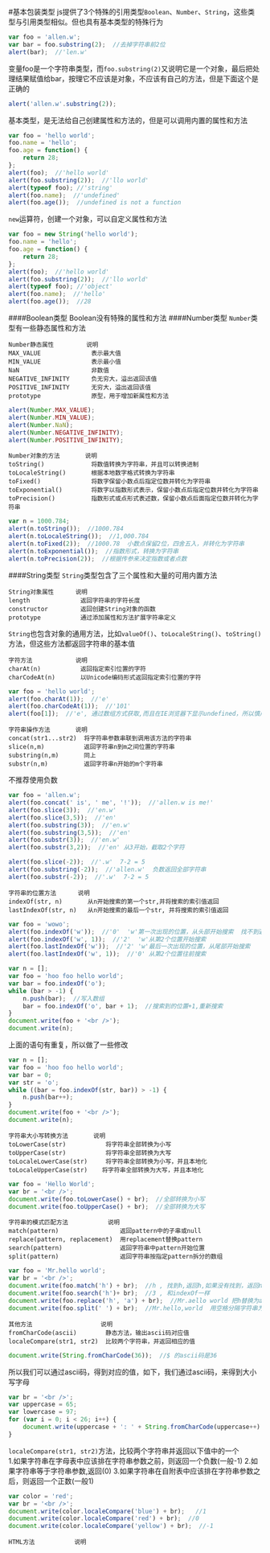 #基本包装类型
js提供了3个特殊的引用类型`Boolean`、`Number`、`String`，这些类型与引用类型相似。但也具有基本类型的特殊行为
```js
var foo = 'allen.w';
var bar = foo.substring(2);  //去掉字符串前2位
alert(bar);  //'len.w'
```
变量foo是一个字符串类型，而`foo.substring(2)`又说明它是一个对象，最后把处理结果赋值给bar，按理它不应该是对象，不应该有自己的方法，但是下面这个是正确的
```js
alert('allen.w'.substring(2));
```
基本类型，是无法给自己创建属性和方法的，但是可以调用内置的属性和方法
```js
var foo = 'hello world';
foo.name = 'hello';
foo.age = function() {
	return 28;
};
alert(foo);  //'hello world'
alert(foo.substring(2));  //'llo world'
alert(typeof foo); //'string'
alert(foo.name);  //'undefined'
alert(foo.age());  //undefined is not a function
```
`new`运算符，创建一个对象，可以自定义属性和方法
```js
var foo = new String('hello world');
foo.name = 'hello';
foo.age = function() {
	return 28;
};
alert(foo);  //'hello world'
alert(foo.substring(2));  //'llo world'
alert(typeof foo); //'object'
alert(foo.name);  //'hello'
alert(foo.age());  //28
```
####Boolean类型
Boolean没有特殊的属性和方法
####Number类型
`Number`类型有一些静态属性和方法
```text
Number静态属性         说明
MAX_VALUE              表示最大值
MIN_VALUE              表示最小值
NaN                    非数值
NEGATIVE_INFINITY      负无穷大，溢出返回该值
POSITIVE_INFINITY      无穷大，溢出返回该值
prototype              原型，用于增加新属性和方法
```
```js
alert(Number.MAX_VALUE);
alert(Number.MIN_VALUE);
alert(Number.NaN);
alert(Number.NEGATIVE_INFINITY);
alert(Number.POSITIVE_INFINITY);
```
```text
Number对象的方法       说明
toString()             将数值转换为字符串，并且可以转换进制
toLocaleString()       根据本地数字格式转换为字符串
toFixed()              将数字保留小数点后指定位数并转化为字符串
toExponential()        将数字以指数形式表示，保留小数点后指定位数并转化为字符串
toPrecision()          指数形式或点形式表述数，保留小数点后面指定位数并转化为字符串
```
```js
var n = 1000.784;
alert(n.toString());  //1000.784
alert(n.toLocaleString());  //1,000.784
alert(n.toFixed(2));  //1000.78  小数点保留2位，四舍五入，并转化为字符串
alert(n.toExponential());  //指数形式，转换为字符串
alert(n.toPrecision(2));  //根据传参来决定指数或者点数
```
####String类型
`String`类型包含了三个属性和大量的可用内置方法
```text
String对象属性      说明
length              返回字符串的字符长度
constructor         返回创建String对象的函数
prototype           通过添加属性和方法扩展字符串定义
```
`String`也包含对象的通用方法，比如`valueOf()`、`toLocaleString()`、`toString()`方法，但这些方法都返回字符串的基本值
```text
字符方法            说明
charAt(n)           返回指定索引位置的字符
charCodeAt(n)       以Unicode编码形式返回指定索引位置的字符
```
```js
var foo = 'hello world';
alert(foo.charAt(1));  //'e'
alert(foo.charCodeAt(1));  //'101'
alert(foo[1]);  //'e', 通过数组方式获取,而且在IE浏览器下显示undefined，所以慎用
```
```text
字符串操作方法       说明
concat(str1...str2)  将字符串参数串联到调用该方法的字符串
slice(n,m)           返回字符串n到m之间位置的字符串
substring(n,m)       同上
substr(n,m)          返回字符串n开始的m个字符串
```
不推荐使用负数
```js
var foo = 'allen.w';
alert(foo.concat(' is', ' me', '!'));  //'allen.w is me!'
alert(foo.slice(3));  //'en.w'
alert(foo.slice(3,5));  //'en'
alert(foo.substring(3));  //'en.w'
alert(foo.substring(3,5));  //'en'
alert(foo.substr(3));  //'en.w'
alert(foo.substr(3,2));  //'en' 从3开始，截取2个字符

alert(foo.slice(-2));  //'.w'  7-2 = 5
alert(foo.substring(-2));  //'allen.w'  负数返回全部字符串
alert(foo.substr(-2));  //'.w'  7-2 = 5
``` 
```text
字符串的位置方法      说明
indexOf(str, n)       从n开始搜索的第一个str,并将搜索的索引值返回
lastIndexOf(str, n)   从n开始搜索的最后一个str, 并将搜索的索引值返回
```
```js
var foo = 'wowo';
alert(foo.indexOf('w'));  //'0'  'w'第一次出现的位置，从头部开始搜索  找不到返回-1
alert(foo.indexOf('w', 1));  //'2'  'w'从第2个位置开始搜索
alert(foo.lastIndexOf('w'));  //'2' 'w'最后一次出现的位置，从尾部开始搜索
alert(foo.lastIndexOf('w', 1));  //'0' 从第2个位置往前搜索
```
```js
var n = [];
var foo = 'hoo foo hello world';
var bar = foo.indexOf('o');
while (bar > -1) {
	n.push(bar);  //写入数组
	bar = foo.indexOf('o', bar + 1);  //搜索到的位置+1,重新搜索
}
document.write(foo + '<br />');
document.write(n);
```
上面的语句有重复，所以做了一些修改
```js
var n = [];
var foo = 'hoo foo hello world';
var bar = 0;
var str = 'o';
while ((bar = foo.indexOf(str, bar)) > -1) {
	n.push(bar++);
}
document.write(foo + '<br />');
document.write(n);
```
```text
字符串大小写转换方法       说明
toLowerCase(str)           将字符串全部转换为小写
toUpperCase(str)           将字符串全部转换为大写
toLocaleLowerCase(str)     将字符串全部转换为小写，并且本地化
toLocaleUpperCase(str)    将字符串全部转换为大写，并且本地化
```
```js
var foo = 'Hello World';
var br = '<br />';
document.write(foo.toLowerCase() + br);  //全部转换为小写
document.write(foo.toUpperCase() + br);  //全部转换为大写
```
```text
字符串的模式匹配方法           说明
match(pattern)                 返回pattern中的子串或null
replace(pattern, replacement)  用replacement替换pattern
search(pattern)                返回字符串中pattern开始位置
split(pattern)                 返回字符串按指定pattern拆分的数组
```
```js
var foo = 'Mr.hello world';
var br = '<br />';
document.write(foo.match('h') + br);  //h , 找到h,返回h,如果没有找到，返回null
document.write(foo.search('h')+ br);  //3 , 和indexOf一样
document.write(foo.replace('h', 'a') + br);  //Mr.aello world 把h替换为a
document.write(foo.split(' ') + br);  //Mr.hello,world  用空格分隔字符串为数组
```
```text
其他方法                   说明
fromCharCode(ascii)        静态方法，输出ascii码对应值
localeCompare(str1, str2)  比较两个字符串，并返回相应的值
```
```js
document.write(String.fromCharCode(36));  //$ 的ascii码是36
```
所以我们可以通过ascii码，得到对应的值，如下，我们通过ascii码，来得到大小写字母
```js
var br = '<br />';
var uppercase = 65;
var lowercase = 97;
for (var i = 0; i < 26; i++) {
	document.write(uppercase + ': ' + String.fromCharCode(uppercase++) + '    ' + lowercase + ': ' + String.fromCharCode(lowercase++) + br);
}
```
`localeCompare(str1, str2)`方法，比较两个字符串并返回以下值中的一个        
1.如果字符串在字母表中应该排在字符串参数之前，则返回一个负数(一般-1)
2.如果字符串等于字符串参数,返回(0)
3.如果字符串在自附表中应该排在字符串参数之后，则返回一个正数(一般1)

```js
var color = 'red';
var br = '<br />';
document.write(color.localeCompare('blue') + br);   //1
document.write(color.localeCompare('red') + br);  //0
document.write(color.localeCompare('yellow') + br);  //-1
```
```text
HTML方法           说明




